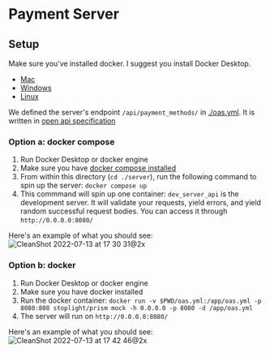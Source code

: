 # Payment Server

## Setup

Make sure you've installed docker. I suggest you install Docker Desktop.
  - [Mac](https://docs.docker.com/desktop/install/mac-install/)
  - [Windows](https://docs.docker.com/desktop/install/windows-install/)
  - [Linux](https://docs.docker.com/desktop/install/linux-install/)

We defined the server's endpoint `/api/payment_methods/` in [./oas.yml](./oas.yml). It is written in [open api specification](https://swagger.io/specification/)


### Option a: docker compose

1. Run Docker Desktop or docker engine
1. Make sure you have [docker compose installed](https://docs.docker.com/compose/install/)
1. From within this directory (`cd ./server`), run the following command to spin up the server: `docker compose up`
1. This commmand will spin up one container: `dev_server_api` is the development server. It will validate your requests, yield errors, and yield random successful request bodies. You can access it through `http://0.0.0.0:8080/`

Here's an example of what you should see:
![CleanShot 2022-07-13 at 17 30 31@2x](https://user-images.githubusercontent.com/10040882/178859577-130571f3-84ad-4b24-86eb-6d9b6812952b.png)


### Option b: docker

1. Run Docker Desktop or docker engine
1. Make sure you have docker installed
1. Run the docker container: `docker run -v $PWD/oas.yml:/app/oas.yml -p 8080:808 stoplight/prism mock -h 0.0.0.0 -p 8080 -d /app/oas.yml`
1. The server will run on `http://0.0.0.0:8080/`

Here's an example of what you should see:
![CleanShot 2022-07-13 at 17 42 46@2x](https://user-images.githubusercontent.com/10040882/178860600-9a011e3f-edaa-4a43-afc4-f3d08750f6b6.png)
